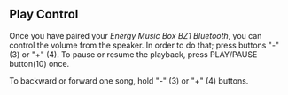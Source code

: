 ## Play Control

Once you have paired your *Energy Music Box BZ1 Bluetooth*, you can control the volume from the speaker. In order to do that; press buttons "-" (3) or "+" (4).
To pause or resume the playback, press PLAY/PAUSE button(10) once.

To backward or forward one song, hold "-" (3) or "+" (4) buttons.
